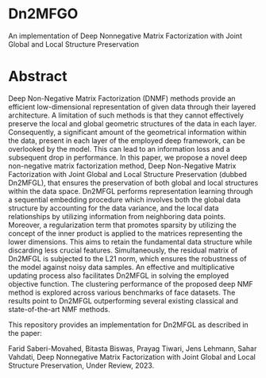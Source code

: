 # Dn2MFGO
An implementation of Deep Nonnegative Matrix Factorization with Joint Global and Local Structure Preservation 

# Abstract

Deep Non-Negative Matrix Factorization (DNMF) methods provide an efficient low-dimensional representation of given data through their layered architecture. A limitation of such methods is that they cannot effectively preserve the local and global geometric structures of the data in each layer. Consequently, a significant amount of the geometrical information within the data, present in each layer of the employed deep framework, can be overlooked by the model. This can lead to an information loss and a subsequent drop in performance. In this paper, we propose a novel deep non-negative matrix factorization method, Deep Non-Negative Matrix Factorization with Joint Global and Local Structure Preservation (dubbed Dn2MFGL), that ensures the preservation of both global and local structures within the data space. Dn2MFGL performs representation learning through a sequential embedding procedure which involves both the global data structure by accounting for the data variance, and the local data relationships by utilizing information from neighboring data points. Moreover, a regularization term that promotes sparsity by utilizing the concept of the inner product is applied to the matrices representing the lower dimensions. This aims to retain the fundamental data structure while discarding less crucial features. Simultaneously, the residual matrix of Dn2MFGL is subjected to the L21 norm, which ensures the robustness of the model against noisy data samples. An effective and multiplicative updating process also facilitates Dn2MFGL in solving the employed objective function. The clustering performance of the proposed deep NMF method is explored across various benchmarks of face datasets. The results point to Dn2MFGL outperforming several existing classical and state-of-the-art NMF methods.

This repository provides an implementation for Dn2MFGL as described in the paper:

Farid Saberi-Movahed, Bitasta Biswas, Prayag Tiwari, Jens Lehmann, Sahar Vahdati, Deep Nonnegative Matrix Factorization with Joint Global and Local Structure Preservation, Under Review, 2023.
